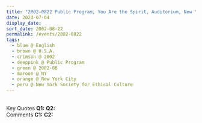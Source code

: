 ```yaml
---
title: "2002-0822 Public Program, You Are the Spirit, Auditorium, New York Society for Ethical Culture, 2 West 64th Street, Manhattan, New York City, NY, U.S.A."
date: 2023-07-04
display_date: 
sort_date: 2002-08-22
permalink: /events/2002-0822
tags:
  - blue @ English
  - brown @ U.S.A.
  - crimson @ 2002
  - deeppink @ Public Program
  - green @ 2002-08
  - maroon @ NY
  - orange @ New York City
  - peru @ New York Society for Ethical Culture
---
```


<br>

<wave-list>
  <list-title color="DarkSeaGreen" width="55">Key Quotes</list-title>
  <list-item color="BlanchedAlmond" width="280"><b>Q1:</b> <i></i></list-item>
  <list-item color="Lavender" width="280"><b>Q2:</b> <i></i></list-item>
</wave-list>

<br>

<wave-list>
  <list-title color="DarkSeaGreen" width="55">Comments</list-title>
  <list-item color="BlanchedAlmond" width="280"><b>C1:</b> <i></i></list-item>
  <list-item color="Lavender" width="280"><b>C2:</b> <i></i></list-item>
</wave-list>